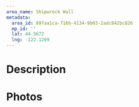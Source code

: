```yaml
---
area_name: Shipwreck Wall
metadata:
  area_id: 897aa1ca-716b-4134-9b03-2adc842bc826
  mp_id: ''
  lat: 44.5672
  lng: -122.1269
---
```

# Description

# Photos


